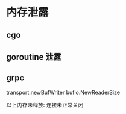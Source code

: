 # 内存泄露

## cgo

## goroutine 泄露

## grpc

transport.newBufWriter 
bufio.NewReaderSize

以上内存未释放: 连接未正常关闭

